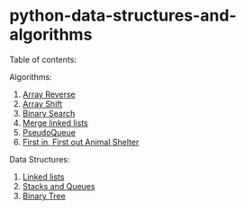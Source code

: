# python-data-structures-and-algorithms

Table of contents:

Algorithms:

1. [Array Reverse](https://github.com/Rayxclockwork/python-data-structures-and-algorithms/tree/master/challenges/array-reverse)
2. [Array Shift](https://github.com/Rayxclockwork/python-data-structures-and-algorithms/tree/master/challenges/array_shift)
3. [Binary Search](https://github.com/Rayxclockwork/python-data-structures-and-algorithms/tree/master/challenges/array_binary_search)
4. [Merge linked lists](https://github.com/Rayxclockwork/python-data-structures-and-algorithms/tree/master/challenges/ll_merge)
5. [PseudoQueue](https://github.com/Rayxclockwork/python-data-structures-and-algorithms/tree/master/challenges/queue_with_stacks)
6. [First in, First out Animal Shelter](https://github.com/Rayxclockwork/python-data-structures-and-algorithms/tree/master/challenges/fifo_animal_shelter)


Data Structures:

1. [Linked lists](https://github.com/Rayxclockwork/python-data-structures-and-algorithms/tree/master/data-structures/linked-lists)
2. [Stacks and Queues](https://github.com/Rayxclockwork/python-data-structures-and-algorithms/tree/master/data-structures/stacks_and_queues)
3. [Binary Tree](https://github.com/Rayxclockwork/python-data-structures-and-algorithms/tree/master/data-structures/tree)
